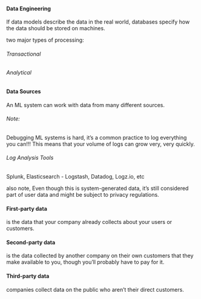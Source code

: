 #### Data Engineering 

If data models describe the data in the real world, databases specify how the data should be stored on machines. 

two major types of processing: 
###### Transactional 
###### Analytical

#### Data Sources 
An ML system can work with data from many different sources. 


###### Note: 
Debugging ML systems is hard, it’s a common practice to log everything you can!!! 
This means that your volume of logs can grow very, very quickly. 

###### Log Analysis Tools 
Splunk, Elasticsearch - Logstash, Datadog, Logz.io, etc

also note, Even though this is system-generated data, it’s still considered part of user data and might be subject to privacy regulations. 


#### First-party data 
is the data that your company already collects about your users or customers. 

#### Second-party data 
is the data collected by another company on their own customers that they make available to you, though you’ll probably have to pay for it. 

#### Third-party data 
companies collect data on the public who aren’t their direct customers.
